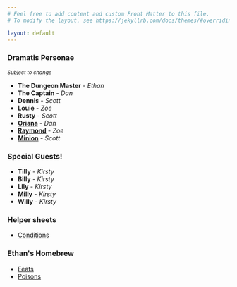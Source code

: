 ```yaml
---
# Feel free to add content and custom Front Matter to this file.
# To modify the layout, see https://jekyllrb.com/docs/themes/#overriding-theme-defaults

layout: default
---
```

### Dramatis Personae

<small>*Subject to change*</small>

* **The Dungeon Master** - *Ethan*
* **The Captain** - *Dan*
* **Dennis** - *Scott*
* **Louie** - *Zoe*
* **Rusty** - *Scott*
* **[Oriana]({{site.baseurl}}/Oriana.html)** - *Dan*
* **[Raymond]({{site.baseurl}}/Raymond.html)** - *Zoe*
* **[Minion]({{site.baseurl}}/Minion.html)** - *Scott*

### Special Guests!

* **Tilly** - *Kirsty*
* **Billy** - *Kirsty*
* **Lily** - *Kirsty*
* **Milly** - *Kirsty*
* **Willy** - *Kirsty*

### Helper sheets

* [Conditions]({{site.baseurl}}/Conditions.html)

### Ethan's Homebrew

* [Feats]({{site.baseurl}}/Cyre1313HomebrewFeats.html)
* [Poisons]({{site.baseurl}}/Poisons.html)
